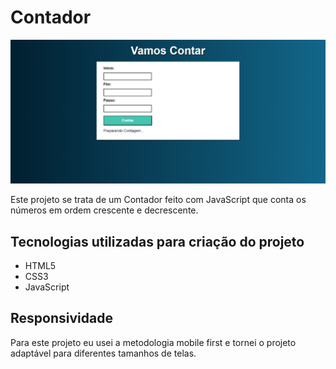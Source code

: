 <h1>Contador</h1>

<img src="print-tela.png">

<p>
    Este projeto se trata de um Contador feito com JavaScript que conta os números em ordem crescente e decrescente.
</p>

<h2>Tecnologias utilizadas para criação do projeto</h2>

<ul>
    <li>HTML5
    <li>CSS3
    <li>JavaScript
</ul>

<h2>Responsividade</h2>

<p>
    Para este projeto eu usei a metodologia mobile first e tornei o projeto adaptável para diferentes tamanhos de telas.
</p>

